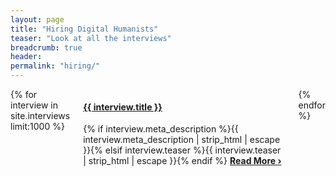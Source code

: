 ```yaml
---
layout: page
title: "Hiring Digital Humanists"
teaser: "Look at all the interviews"
breadcrumb: true
header:
permalink: "hiring/"
---
```

<div class="row">
	<div class="large-8 small-12 columns t30">
			{% for interview in site.interviews limit:1000 %}
				<div id="hiring_{{ interview.identifier }}" class="content">
                    <h4><a href="{{ site.url }}{{ site.baseurl }}{{ interview.url }}">{{ interview.title }}</a></h4>
					{% if interview.meta_description %}{{ interview.meta_description | strip_html | escape }}{% elsif interview.teaser %}{{ interview.teaser | strip_html | escape }}{% endif %}
					<a href="{{ site.url }}{{ site.baseurl }}{{ interview.url }}" title="Read {{ interview.title | escape_once }}"><strong>Read More&nbsp;›</strong></a><br><br>
				</div>
			{% endfor %}
	</div><!-- /.small-8 small-offset-2.columns -->
</div><!-- /.row -->
